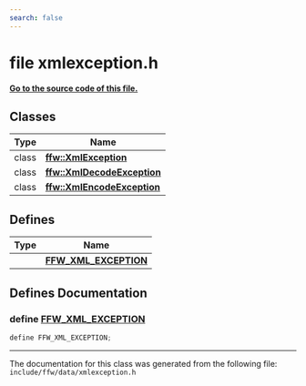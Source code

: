 ```yaml
---
search: false
---
```


# file xmlexception.h

**[Go to the source code of this file.](xmlexception_8h_source.md)**
## Classes

|Type|Name|
|-----|-----|
|class|[**ffw::XmlException**](classffw_1_1_xml_exception.md)|
|class|[**ffw::XmlDecodeException**](classffw_1_1_xml_decode_exception.md)|
|class|[**ffw::XmlEncodeException**](classffw_1_1_xml_encode_exception.md)|


## Defines

|Type|Name|
|-----|-----|
||[**FFW\_XML\_EXCEPTION**](xmlexception_8h.md#1acb005bb88e8950056cd156d4e385400f)|


## Defines Documentation

### define <a id="1acb005bb88e8950056cd156d4e385400f" href="#1acb005bb88e8950056cd156d4e385400f">FFW\_XML\_EXCEPTION</a>

```cpp
define FFW_XML_EXCEPTION;
```





----------------------------------------
The documentation for this class was generated from the following file: `include/ffw/data/xmlexception.h`
